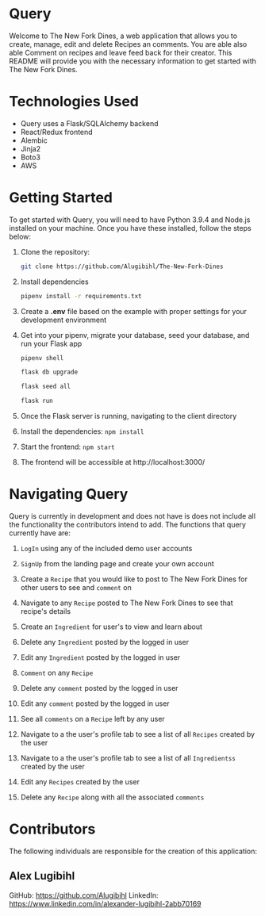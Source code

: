 # Query

Welcome to The New Fork Dines, a web application that allows you to create, manage, edit and delete Recipes an comments. You are able also able Comment on recipes and leave feed back for their creator. This README will provide you with the necessary information to get started with The New Fork Dines.

# Technologies Used

- Query uses a Flask/SQLAlchemy backend
- React/Redux frontend
- Alembic
- Jinja2
- Boto3
- AWS

# Getting Started

To get started with Query, you will need to have Python 3.9.4 and Node.js installed on your machine. Once you have these installed, follow the steps below:

1. Clone the repository:

   ```bash
   git clone https://github.com/Alugibihl/The-New-Fork-Dines
   ```

2. Install dependencies

   ```bash
   pipenv install -r requirements.txt
   ```

3. Create a **.env** file based on the example with proper settings for your development environment

4. Get into your pipenv, migrate your database, seed your database, and run your Flask app

   ```bash
   pipenv shell
   ```

   ```bash
   flask db upgrade
   ```

   ```bash
   flask seed all
   ```

   ```bash
   flask run
   ```

5. Once the Flask server is running, navigating to the client directory

6. Install the dependencies: `npm install`

7. Start the frontend: `npm start`

8. The frontend will be accessible at http://localhost:3000/

# Navigating Query

Query is currently in development and does not have is does not include all the functionality the contributors intend to add. The functions that query currently have are:

1. `LogIn` using any of the included demo user accounts

2. `SignUp` from the landing page and create your own account

3. Create a `Recipe` that you would like to post to The New Fork Dines for other users to see and `comment` on

4. Navigate to any `Recipe` posted to The New Fork Dines to see that recipe's details

5. Create an `Ingredient` for user's to view and learn about

6. Delete any `Ingredient` posted by the logged in user

7. Edit any `Ingredient` posted by the logged in user

8. `Comment` on any `Recipe`

9. Delete any `comment` posted by the logged in user

10. Edit any `comment` posted by the logged in user

11. See all `comments` on a `Recipe` left by any user

12. Navigate to a the user's profile tab to see a list of all `Recipes` created by the user

13. Navigate to a the user's profile tab to see a list of all `Ingredientss` created by the user

14. Edit any `Recipes` created by the user

15. Delete any `Recipe` along with all the associated `comments`

# Contributors

The following individuals are responsible for the creation of this application:

## Alex Lugibihl

GitHub: https://github.com/Alugibihl
LinkedIn: https://www.linkedin.com/in/alexander-lugibihl-2abb70169
